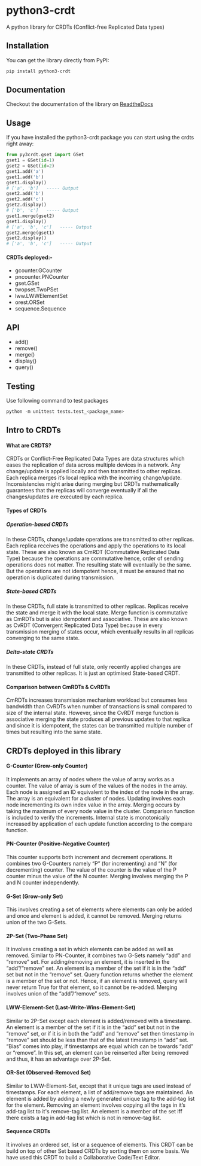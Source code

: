 # python3-crdt
A python library for CRDTs (Conflict-free Replicated Data types)

## Installation
You can get the library directly from PyPI:

```python
pip install python3-crdt
```
## Documentation
Checkout the documentation of the library on [ReadtheDocs](https://python3-crdt.readthedocs.io/en/latest/)

## Usage
If you have installed the python3-crdt package you can start using the crdts right away:
```python
from py3crdt.gset import GSet
gset1 = GSet(id=1)
gset2 = GSet(id=2)
gset1.add('a')
gset1.add('b')
gset1.display()
# ['a', 'b']   ----- Output
gset2.add('b')
gset2.add('c')
gset2.display()
# ['b', 'c']   ----- Output
gset1.merge(gset2)   
gset1.display()
# ['a', 'b', 'c']   ----- Output
gset2.merge(gset1)
gset2.display()
# ['a', 'b', 'c']   ----- Output
```

#### CRDTs deployed:-
- gcounter.GCounter
- pncounter.PNCounter
- gset.GSet
- twopset.TwoPSet
- lww.LWWElementSet
- orest.ORSet
- sequence.Sequence

## API
- add()
- remove()
- merge()
- display()
- query()
  
## Testing
Use following command to test packages
```python
python -m unittest tests.test_<package_name>
```  
## Intro to CRDTs
#### What are CRDTS?
CRDTs or Conflict-Free Replicated Data Types are data structures which eases the replication of data across multiple devices in a network. Any change/update is applied locally and then transmitted to other replicas. Each replica merges it’s local replica with the incoming change/update. Inconsistencies might arise during merging but CRDTs mathematically guarantees that the replicas will converge eventually if all the changes/updates are executed by each replica. 

#### Types of CRDTs

##### Operation-based CRDTs
In these CRDTs, change/update operations are transmitted to other replicas. Each replica receives the operations and apply the operations to its local state. These are also known as CmRDT (Commutative Replicated Data Type) because the operations are commutative hence, order of sending operations does not matter. The resulting state will eventually be the same. But the operations are not idempotent hence, it must be ensured that no operation is duplicated during transmission.

##### State-based CRDTs
In these CRDTs, full state is transmitted to other replicas. Replicas receive the state and merge it with the local state. Merge function is commutative as CmRDTs but is also idempotent and associative. These are also known as CvRDT (Convergent Replicated Data Type) because in  every transmission merging of states occur, which eventually results in all replicas converging to the same state.

##### Delta-state CRDTs
In these CRDTs, instead of full state, only recently applied changes are transmitted to other replicas. It is just an optimised State-based CRDT.

#### Comparison between CmRDTs & CvRDTs
CmRDTs increases transmission mechanism workload but consumes less bandwidth than CvRDTs when number of transactions is small compared to size of the internal state. However, since the CvRDT merge function is associative merging the state produces all previous updates to that replica and since it is idempotent, the states can be transmitted multiple number of times but resulting into the same state.

## CRDTs deployed in this library

#### G-Counter (Grow-only Counter)
It implements an array of nodes where the value of array works as a counter. The value of array is sum of the values of the nodes in the array. Each node is assigned an ID equivalent to the index of the node in the array. The array is an equivalent for a cluster of nodes. Updating involves each node incrementing its own index value in the array. Merging occurs by taking the maximum of every node value in the cluster. Comparison function is included to verify the increments. Internal state is monotonically increased by application of each update function according to the compare function.

#### PN-Counter (Positive-Negative Counter)
This counter supports both increment and decrement operations. It combines two G-Counters namely “P” (for incrementing) and “N” (for decrementing) counter. The value of the counter is the value of the P counter minus the value of the N counter. Merging involves merging the P and N counter independently.

#### G-Set (Grow-only Set)
This involves creating a set of elements where elements can only be added and once and element is added, it cannot be removed. Merging returns union of the two G-Sets.

#### 2P-Set (Two-Phase Set)
It involves creating a set in which elements can be added as well as removed. Similar to PN-Counter, it combines two G-Sets namely “add” and “remove” set. For adding/removing an element, it is inserted in the “add”/“remove” set. An element is a member of the set if it is in the “add” set but not in the “remove” set. Query function returns whether the element is a member of the set or not. Hence, if an element is removed, query will never return True for that element, so it cannot be re-added. Merging involves union of the “add”/“remove” sets.

#### LWW-Element-Set (Last-Write-Wins-Element-Set)
Similar to 2P-Set except each element is added/removed with a timestamp. An element is a member of the set if it is in the “add” set but not in the “remove” set, or if it is in both the “add” and “remove” set then timestamp in “remove” set should be less than that of the latest timestamp in “add” set. “Bias” comes into play, if timestamps are equal which can be towards “add” or “remove”. In this set, an element can be reinserted after being removed and thus, it has an advantage over 2P-Set.

#### OR-Set (Observed-Removed Set)
Similar to LWW-Element-Set, except that it unique tags are used instead of timestamps. For each element, a list of add/remove tags are maintained. An element is added by adding a newly generated unique tag to the add-tag list for the element. Removing an element involves copying all the tags in it’s add-tag list to it's remove-tag list. An element is a member of the set iff there exists a tag in add-tag list which is not in remove-tag list.

#### Sequence CRDTs
It involves an ordered set, list or a sequence of elements. This CRDT can be build on top of other Set based CRDTs by sorting them on some basis. 
We have used this CRDT to build a Collaborative Code/Text Editor.

